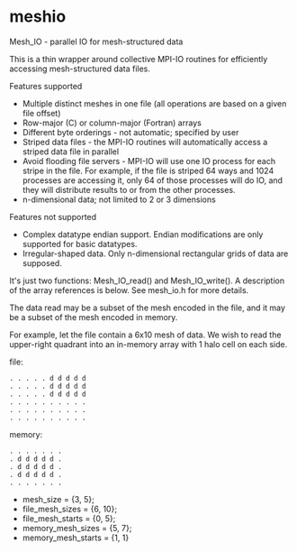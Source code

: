 # meshio
Mesh_IO - parallel IO for mesh-structured data

This is a thin wrapper around collective MPI-IO routines for efficiently accessing
mesh-structured data files.

Features supported
 * Multiple distinct meshes in one file (all operations are based on a given file offset)
 * Row-major (C) or column-major (Fortran) arrays
 * Different byte orderings - not automatic; specified by user
 * Striped data files - the MPI-IO routines will automatically access a striped data file in parallel
 * Avoid flooding file servers - MPI-IO will use one IO process for each stripe in the file. For example, if the file is striped 64 ways and 1024 processes are accessing it, only 64 of those processes will do IO, and they will distribute results to or from the other processes.
 * n-dimensional data; not limited to 2 or 3 dimensions
 
Features not supported
 * Complex datatype endian support. Endian modifications are only supported for basic datatypes.
 * Irregular-shaped data. Only n-dimensional rectangular grids of data are supposed.

It's just two functions: Mesh_IO_read() and Mesh_IO_write(). A description of the array references is below. See mesh_io.h for more details.

The data read may be a subset of the mesh encoded in the file, and it may be a subset of the mesh encoded in memory. 

For example, let the file contain a 6x10 mesh of data. We wish to read the upper-right quadrant into an in-memory array with 1 halo cell on each side.

file:

    . . . . . d d d d d
    . . . . . d d d d d
    . . . . . d d d d d
    . . . . . . . . . .
    . . . . . . . . . .
    . . . . . . . . . .

memory:

    . . . . . . .
    . d d d d d .
    . d d d d d .
    . d d d d d .
    . . . . . . .

 * mesh_size = {3, 5};
 * file_mesh_sizes = {6, 10};
 * file_mesh_starts = {0, 5};
 * memory_mesh_sizes = {5, 7};
 * memory_mesh_starts = {1, 1}

